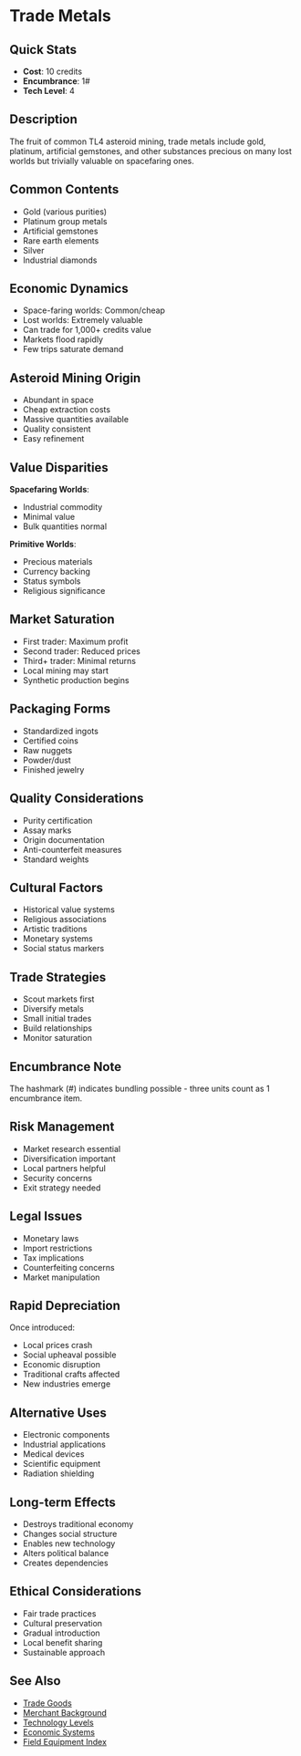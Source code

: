 # Trade Metals

## Quick Stats
- **Cost**: 10 credits
- **Encumbrance**: 1#
- **Tech Level**: 4

## Description
The fruit of common TL4 asteroid mining, trade metals include gold, platinum, artificial gemstones, and other substances precious on many lost worlds but trivially valuable on spacefaring ones.

## Common Contents
- Gold (various purities)
- Platinum group metals
- Artificial gemstones
- Rare earth elements
- Silver
- Industrial diamonds

## Economic Dynamics
- Space-faring worlds: Common/cheap
- Lost worlds: Extremely valuable
- Can trade for 1,000+ credits value
- Markets flood rapidly
- Few trips saturate demand

## Asteroid Mining Origin
- Abundant in space
- Cheap extraction costs
- Massive quantities available
- Quality consistent
- Easy refinement

## Value Disparities
**Spacefaring Worlds**:
- Industrial commodity
- Minimal value
- Bulk quantities normal

**Primitive Worlds**:
- Precious materials
- Currency backing
- Status symbols
- Religious significance

## Market Saturation
- First trader: Maximum profit
- Second trader: Reduced prices
- Third+ trader: Minimal returns
- Local mining may start
- Synthetic production begins

## Packaging Forms
- Standardized ingots
- Certified coins
- Raw nuggets
- Powder/dust
- Finished jewelry

## Quality Considerations
- Purity certification
- Assay marks
- Origin documentation
- Anti-counterfeit measures
- Standard weights

## Cultural Factors
- Historical value systems
- Religious associations
- Artistic traditions
- Monetary systems
- Social status markers

## Trade Strategies
- Scout markets first
- Diversify metals
- Small initial trades
- Build relationships
- Monitor saturation

## Encumbrance Note
The hashmark (#) indicates bundling possible - three units count as 1 encumbrance item.

## Risk Management
- Market research essential
- Diversification important
- Local partners helpful
- Security concerns
- Exit strategy needed

## Legal Issues
- Monetary laws
- Import restrictions
- Tax implications
- Counterfeiting concerns
- Market manipulation

## Rapid Depreciation
Once introduced:
- Local prices crash
- Social upheaval possible
- Economic disruption
- Traditional crafts affected
- New industries emerge

## Alternative Uses
- Electronic components
- Industrial applications
- Medical devices
- Scientific equipment
- Radiation shielding

## Long-term Effects
- Destroys traditional economy
- Changes social structure
- Enables new technology
- Alters political balance
- Creates dependencies

## Ethical Considerations
- Fair trade practices
- Cultural preservation
- Gradual introduction
- Local benefit sharing
- Sustainable approach

## See Also
- [Trade Goods](trade-goods.md)
- [Merchant Background](../../../character-creation/backgrounds/merchant.md)
- [Technology Levels](../../technology-levels.md)
- [Economic Systems](../../../game-master-resources/)
- [Field Equipment Index](../field/)
